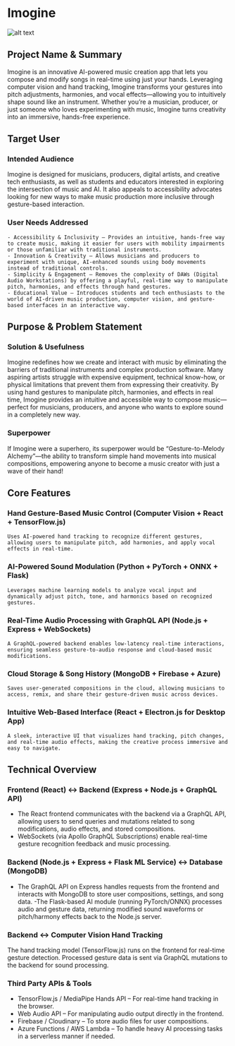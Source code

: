 # Imogine

![alt text](https://shpeuf.s3.amazonaws.com/public/misc/logo_horizontal.png "SHPE logo")


## Project Name & Summary
Imogine is an innovative AI-powered music creation app that lets you compose and modify songs in real-time using just your hands. Leveraging computer vision and hand tracking, Imogine transforms your gestures into pitch adjustments, harmonies, and vocal effects—allowing you to intuitively shape sound like an instrument. Whether you’re a musician, producer, or just someone who loves experimenting with music, Imogine turns creativity into an immersive, hands-free experience.

## Target User
### Intended Audience
Imogine is designed for musicians, producers, digital artists, and creative tech enthusiasts, as well as students and educators interested in exploring the intersection of music and AI. It also appeals to accessibility advocates looking for new ways to make music production more inclusive through gesture-based interaction.

### User Needs Addressed
	- Accessibility & Inclusivity – Provides an intuitive, hands-free way to create music, making it easier for users with mobility impairments or those unfamiliar with traditional instruments.
	- Innovation & Creativity – Allows musicians and producers to experiment with unique, AI-enhanced sounds using body movements instead of traditional controls.
	- Simplicity & Engagement – Removes the complexity of DAWs (Digital Audio Workstations) by offering a playful, real-time way to manipulate pitch, harmonies, and effects through hand gestures.
	- Educational Value – Introduces students and tech enthusiasts to the world of AI-driven music production, computer vision, and gesture-based interfaces in an interactive way.

## Purpose & Problem Statement
### Solution & Usefulness
Imogine redefines how we create and interact with music by eliminating the barriers of traditional instruments and complex production software. Many aspiring artists struggle with expensive equipment, technical know-how, or physical limitations that prevent them from expressing their creativity. By using hand gestures to manipulate pitch, harmonies, and effects in real time, Imogine provides an intuitive and accessible way to compose music—perfect for musicians, producers, and anyone who wants to explore sound in a completely new way.
### Superpower
If Imogine were a superhero, its superpower would be “Gesture-to-Melody Alchemy”—the ability to transform simple hand movements into  musical compositions, empowering anyone to become a music creator with just a wave of their hand! 

## Core Features
### Hand Gesture-Based Music Control (Computer Vision + React + TensorFlow.js)
	Uses AI-powered hand tracking to recognize different gestures, allowing users to manipulate pitch, add harmonies, and apply vocal effects in real-time.
### AI-Powered Sound Modulation (Python + PyTorch + ONNX + Flask)
	Leverages machine learning models to analyze vocal input and dynamically adjust pitch, tone, and harmonics based on recognized gestures.
### Real-Time Audio Processing with GraphQL API (Node.js + Express + WebSockets)
	A GraphQL-powered backend enables low-latency real-time interactions, ensuring seamless gesture-to-audio response and cloud-based music modifications.
### Cloud Storage & Song History (MongoDB + Firebase + Azure)
	Saves user-generated compositions in the cloud, allowing musicians to access, remix, and share their gesture-driven music across devices.
### Intuitive Web-Based Interface (React + Electron.js for Desktop App)
	A sleek, interactive UI that visualizes hand tracking, pitch changes, and real-time audio effects, making the creative process immersive and easy to navigate.


## Technical Overview
### Frontend (React) ↔ Backend (Express + Node.js + GraphQL API)
- The React frontend communicates with the backend via a GraphQL API, allowing users to send queries and mutations related to song modifications, audio effects, and stored compositions.
- WebSockets (via Apollo GraphQL Subscriptions) enable real-time gesture recognition feedback and music processing.

### Backend (Node.js + Express + Flask ML Service) ↔ Database (MongoDB)
- The GraphQL API on Express handles requests from the frontend and interacts with MongoDB to store user compositions, settings, and song data.
-The Flask-based AI module (running PyTorch/ONNX) processes audio and gesture data, returning modified sound waveforms or pitch/harmony effects back to the Node.js server.

### Backend ↔ Computer Vision Hand Tracking
The hand tracking model (TensorFlow.js) runs on the frontend for real-time gesture detection. Processed gesture data is sent via GraphQL mutations to the backend for sound processing.

### Third Party APIs & Tools
- TensorFlow.js / MediaPipe Hands API – For real-time hand tracking in the browser.
- Web Audio API – For manipulating audio output directly in the frontend.
- Firebase / Cloudinary – To store audio files for user compositions.
- Azure Functions / AWS Lambda – To handle heavy AI processing tasks in a serverless manner if needed.
